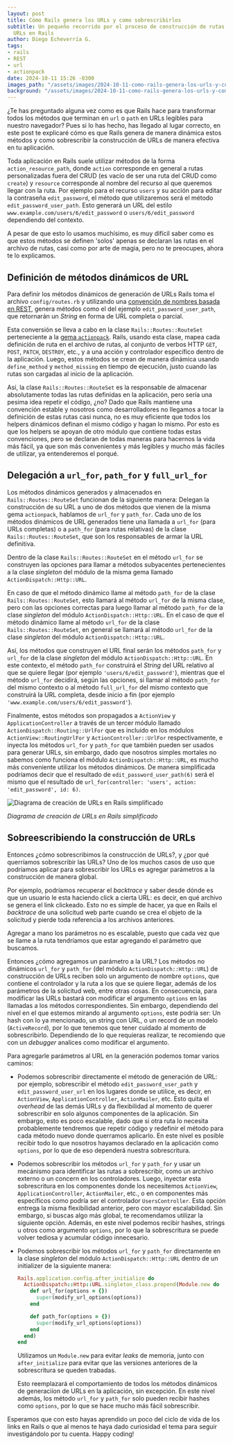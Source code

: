 ```yaml
---
layout: post
title: Cómo Rails genera los URLs y como sobrescribirlos
subtitle: Un pequeño recorrido por el proceso de construcción de rutas relativas y
  URLs en Rails
author: Diego Echeverría G.
tags:
- rails
- REST
- url
- actionpack
date: 2024-10-11 15:26 -0300
images_path: "/assets/images/2024-10-11-como-rails-genera-los-urls-y-como-sobrescribirlos"
background: "/assets/images/2024-10-11-como-rails-genera-los-urls-y-como-sobrescribirlos/ruby-on-rails-logo.svg.png"
---
```

¿Te has preguntado alguna vez como es que Rails hace para transformar todos los métodos que terminan en `url` o `path` en URLs legibles para nuestro navegador? Pues si lo has hecho, has llegado al lugar correcto, en este post te explicaré cómo es que Rails genera de manera dinámica estos métodos y como sobrescribir la construcción de URLs de manera efectiva en tu aplicación.

Toda aplicación en Rails suele utilizar métodos de la forma `action_resource_path`, donde `action` corresponde en general a rutas personalizadas fuera del CRUD (es vacío de ser una ruta del CRUD como `create`) y `resource` corresponde al nombre del recurso al que queremos llegar con la ruta. Por ejemplo para el recurso `users` y su acción para editar la contraseña `edit_password`, el método que utilizaremos será el método `edit_password_user_path`. Esto generará un URL del estilo `www.example.com/users/6/edit_password` o `users/6/edit_password` dependiendo del contexto.

A pesar de que esto lo usamos muchísimo, es muy difícil saber como es que estos métodos se definen 'solos' apenas se declaran las rutas en el archivo de rutas, casi como por arte de magia, pero no te preocupes, ahora te lo explicamos.

## Definición de métodos dinámicos de URL

Para definir los métodos dinámicos de generación de URLs Rails toma el archivo `config/routes.rb` y utilizando una [convención de nombres basada en REST](https://guides.rubyonrails.org/routing.html), genera métodos como el del ejemplo `edit_password_user_path`, que retornarán un *String* en forma de URL completa o parcial.

Esta conversión se lleva a cabo en la clase `Rails::Routes::RouteSet` perteneciente a la [gema `actionpack`](https://github.com/rails/rails/tree/main/actionpack). Rails, usando esta clase, mapea cada definición de ruta en el archivo de rutas, al conjunto de verbos HTTP `GET`, `POST`, `PATCH`, `DESTROY`, etc., y a una acción y controlador específico dentro de la aplicación. Luego, estos métodos se crean de manera dinámica usando `define_method` y `method_missing` en tiempo de ejecución, justo cuando las rutas son cargadas al inicio de la aplicación.

Así, la clase `Rails::Routes::RouteSet` es la responsable de almacenar absolutamente todas las rutas definidas en la aplicación, pero sería una pesima idea repetir el código, ¿no? Dado que Rails mantiene una convención estable y nosotros como desarrolladores no llegamos a tocar la definición de estas rutas casi nunca, no es muy eficiente que todos los helpers dinámicos definan el mismo código y hagan lo mismo. Por esto es que los helpers se apoyan de otro módulo que contiene todas estas convenciones, pero se declaran de todas maneras para hacernos la vida más fácil, ya que son más convenientes y más legibles y mucho más fáciles de utilizar, ya entenderemos el porqué.

## Delegación a `url_for`, `path_for` y `full_url_for`

Los métodos dinámicos generados y almacenados en `Rails::Routes::RouteSet` funcionan de la siguiente manera: Delegan la construcción de su URL a uno de dos métodos que vienen de la misma gema `actionpack`, hablamos de `url_for` y `path_for`. Cada uno de los métodos dinámicos de URL generados tiene una llamada a `url_for` (para URLs completas) o a `path_for` (para rutas relativas) de la clase `Rails::Routes::RouteSet`, que son los responsables de armar la URL definitiva.

Dentro de la clase `Rails::Routes::RouteSet` en el método `url_for` se construyen las opciones para llamar a métodos subyacentes pertenecientes a la clase *singleton* del módulo de la misma gema llamado `ActionDispatch::Http::URL`.

En caso de que el método dinámico llame al método `path_for` de la clase `Rails::Routes::RouteSet`, esto llamará al método `url_for` de la misma clase, pero con las opciones correctas para luego llamar al método `path_for` de la clase *singleton* del módulo `ActionDispatch::Http::URL`. En el caso de que el método dinámico llame al método `url_for` de la clase `Rails::Routes::RouteSet`, en general se llamará al método `url_for` de la clase *singleton* del módulo `ActionDispatch::Http::URL`.

Así, los métodos que construyen el URL final serán los métodos `path_for` y `url_for` de la clase *singleton* del módulo `ActionDispatch::Http::URL`. En este contexto, el método `path_for` construirá el *String* del URL relativo al que se quiere llegar (por ejemplo `'users/6/edit_password'`), mientras que el método `url_for` decidirá, según las opciones, si llamar al método `path_for` del mismo contexto o al método `full_url_for` del mismo contexto que construirá la URL completa, desde inicio a fin (por ejemplo `'www.example.com/users/6/edit_password'`).

Finalmente, estos métodos son propagados a `ActionView` y `ApplicationController` a través de un tercer módulo llamado `ActionDispatch::Routing::UrlFor` que es incluido en los módulos `ActionView::RoutingUrlFor` y `ActionController::UrlFor` respectivamente, e inyecta los métodos `url_for` y `path_for` que también pueden ser usados para generar URLs, sin embargo, dado que nosotros simples mortales no sabemos como funciona el módulo `ActionDispatch::Http::URL`, es mucho más conveniente utilizar los métodos dinámicos. De manera simplificada podríamos decir que el resultado de `edit_password_user_path(6)` será el mismo que el resultado de `url_for(controller: 'users', action: 'edit_password', id: 6)`.

![Diagrama de creación de URLs en Rails simplificado]({{page.images_path}}/rails-creacion-de-urls.png)

*Diagrama de creación de URLs en Rails simplificado*

## Sobreescribiendo la construcción de URLs

Entonces ¿cómo sobrescribimos la construcción de URLs?, y ¿por qué querríamos sobrescribir las URLs? Uno de los muchos casos de uso que podríamos aplicar para sobrescribir los URLs es agregar parámetros a la construcción de manera global.

Por ejemplo, podríamos recuperar el *backtrace* y saber desde dónde es que un usuario le esta haciendo click a cierta URL: es decir, en qué archivo se genera el link clickeado. Esto no es simple de hacer, ya que en Rails el *backtrace* de una solicitud web parte cuando se crea el objeto de la solicitud y pierde toda referencia a los archivos anteriores.

Agregar a mano los parámetros no es escalable, puesto que cada vez que se llame a la ruta tendríamos que estar agregando el parámetro que buscamos.

Entonces ¿cómo agregamos un parámetro a la URL? Los métodos no dinámicos `url_for` y `path_for` (del módulo `ActionDispatch::Http::URL`) de construcción de URLs reciben solo un argumento de nombre `options`, que contiene el controlador y la ruta a los que se quiere llegar, además de los parámetros de la solicitud web, entre otras cosas. En consecuencia, para modificar las URLs bastará con modificar el argumento `options` en las llamadas a los métodos correspondientes. Sin embargo, dependiendo del nivel en el que estemos mirando al argumento `options`, este podría ser: Un hash con lo ya mencionado, un string con URL, o un record de un modelo (`ActiveRecord`), por lo que tenemos que tener cuidado al momento de sobrescribirlo. Dependiendo de lo que requieras realizar, te recomiendo que con un *debugger* analices como modificar el argumento.

Para agregarle parámetros al URL en la generación podemos tomar varios caminos:

* Podemos sobrescribir directamente el método de generación de URL: por ejemplo, sobrescribir el método `edit_password_user_path` y `edit_password_user_url` en los lugares donde se utilice, es decir, en `ActionView`, `ApplicationController`, `ActionMailer`, etc. Esto quita el *overhead* de las demás URLs y da flexibilidad al momento de querer sobrescribir en solo algunos componentes de la aplicación. Sin embargo, esto es poco escalable, dado que si otra ruta lo necesita probablemente tendremos que repetir código y redefinir el método para cada método nuevo donde querramos aplicarlo. En este nivel es posible recibir todo lo que nosotros hayamos declarado en la aplicación como `options`, por lo que de eso dependerá nuestra sobrescritura.

* Podemos sobrescribir los métodos `url_for` y `path_for` y usar un mecánismo para identificar las rutas a sobrescribir, como un archivo externo o un concern en los controladores. Luego, inyectar esta sobrescritura en los componentes donde los necesitemos `ActionView`, `ApplicationController`, `ActionMailer`, etc., o en componentes más específicos como podría ser el controlador `UsersController`. Esta opción entrega la misma flexibilidad anterior, pero con mayor escalabilidad. Sin embargo, si buscas algo más global, te recomendamos utilizar la siguiente opción. Además, en este nivel podemos recibir hashes, strings u otros como argumento `options`, por lo que la sobrescritura se puede volver tediosa y acumular código innecesario.

* Podemos sobrescribir los métodos `url_for` y `path_for` directamente en la clase *singleton* del módulo `ActionDispatch::Http::URL` dentro de un initializer de la siguiente manera:

  ```ruby
  Rails.application.config.after_initialize do
    ActionDispatch::Http::URL.singleton_class.prepend(Module.new do
      def url_for(options = {})
        super(modify_url_options(options))
      end

      def path_for(options = {})
        super(modify_url_options(options))
      end
    end)
  end
  ```

  Utilizamos un `Module.new` para evitar *leaks* de memoria, junto con `after_initialize` para evitar que las versiones anteriores de la sobrescritura se queden trabadas.

  Esto reemplazará el comportamiento de todos los métodos dinámicos de generaciíon de URLs en la aplicación, sin excepción. En este nivel además, los método `url_for` y `path_for` solo pueden recibir hashes como `options`, por lo que se hace mucho más fácil sobrescribir.

Esperamos que con esto hayas aprendido un poco del ciclo de vida de los links en Rails o que al menos te haya dado curiosidad el tema para seguir investigándolo por tu cuenta. Happy coding!

